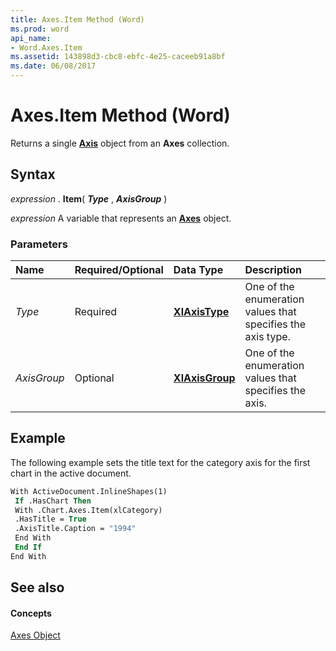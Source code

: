 ```yaml
---
title: Axes.Item Method (Word)
ms.prod: word
api_name:
- Word.Axes.Item
ms.assetid: 143898d3-cbc8-ebfc-4e25-caceeb91a8bf
ms.date: 06/08/2017
---
```



# Axes.Item Method (Word)

Returns a single  **[Axis](Word.Axis.md)** object from an **Axes** collection.


## Syntax

 _expression_ . **Item**( **_Type_** , **_AxisGroup_** )

 _expression_ A variable that represents an **[Axes](Word.Axes.md)** object.


### Parameters



|**Name**|**Required/Optional**|**Data Type**|**Description**|
|:-----|:-----|:-----|:-----|
| _Type_|Required| **[XlAxisType](Word.xlaxistype.md)**|One of the enumeration values that specifies the axis type.|
| _AxisGroup_|Optional| **[XlAxisGroup](Word.xlaxisgroup.md)**|One of the enumeration values that specifies the axis.|

## Example

The following example sets the title text for the category axis for the first chart in the active document.


```vb
With ActiveDocument.InlineShapes(1) 
 If .HasChart Then 
 With .Chart.Axes.Item(xlCategory) 
 .HasTitle = True 
 .AxisTitle.Caption = "1994" 
 End With 
 End If 
End With
```


## See also


#### Concepts


[Axes Object](Word.Axes.md)

